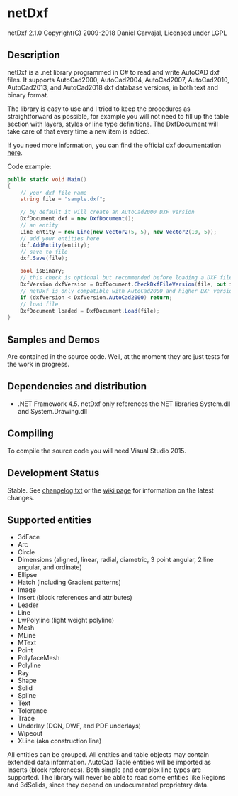 # netDxf
netDxf 2.1.0 Copyright(C) 2009-2018 Daniel Carvajal, Licensed under LGPL
## Description
netDxf is a .net library programmed in C# to read and write AutoCAD dxf files. It supports AutoCad2000, AutoCad2004, AutoCad2007, AutoCad2010,  AutoCad2013, and AutoCad2018 dxf database versions, in both text and binary format.

The library is easy to use and I tried to keep the procedures as straightforward as possible, for example you will not need to fill up the table section with layers, styles or line type definitions. The DxfDocument will take care of that every time a new item is added.

If you need more information, you can find the official dxf documentation [here](https://help.autodesk.com/view/OARX/2019/ENU/?guid=GUID-235B22E0-A567-4CF6-92D3-38A2306D73F3).

Code example:

```c#
public static void Main()
{
	// your dxf file name
	string file = "sample.dxf";

	// by default it will create an AutoCad2000 DXF version
	DxfDocument dxf = new DxfDocument();
	// an entity
	Line entity = new Line(new Vector2(5, 5), new Vector2(10, 5));
	// add your entities here
	dxf.AddEntity(entity);
	// save to file
	dxf.Save(file);

	bool isBinary;
	// this check is optional but recommended before loading a DXF file
	DxfVersion dxfVersion = DxfDocument.CheckDxfFileVersion(file, out isBinary);
	// netDxf is only compatible with AutoCad2000 and higher DXF version
	if (dxfVersion < DxfVersion.AutoCad2000) return;
	// load file
	DxfDocument loaded = DxfDocument.Load(file);
}
```

## Samples and Demos 
Are contained in the source code.
Well, at the moment they are just tests for the work in progress.
## Dependencies and distribution 
* .NET Framework 4.5. netDxf only references the NET libraries System.dll and System.Drawing.dll
## Compiling
To compile the source code you will need Visual Studio 2015.
## Development Status 
Stable. See [changelog.txt](https://github.com/haplokuon/netDxf/blob/master/doc/Changelog.txt) or the [wiki page](https://github.com/haplokuon/netDxf/wiki) for information on the latest changes.
## Supported entities
* 3dFace
* Arc
* Circle
* Dimensions (aligned, linear, radial, diametric, 3 point angular, 2 line angular, and ordinate)
* Ellipse
* Hatch (including Gradient patterns)
* Image
* Insert (block references and attributes)
* Leader
* Line
* LwPolyline (light weight polyline)
* Mesh
* MLine
* MText
* Point
* PolyfaceMesh
* Polyline
* Ray
* Shape
* Solid
* Spline
* Text
* Tolerance
* Trace
* Underlay (DGN, DWF, and PDF underlays)
* Wipeout
* XLine (aka construction line)

All entities can be grouped.
All entities and table objects may contain extended data information.
AutoCad Table entities will be imported as Inserts (block references).
Both simple and complex line types are supported.
The library will never be able to read some entities like Regions and 3dSolids, since they depend on undocumented proprietary data.
